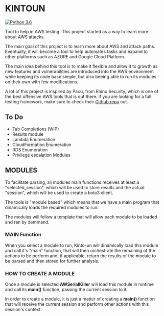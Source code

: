 # KINTOUN

[![Python 3.6](https://img.shields.io/badge/python-3.6-blue.svg)](https://www.python.org/downloads/release/python-360/)

Tool to help in AWS testing. This project started as a way to learn more about AWS attacks.

The main goal of this project is to learn more about AWS and attack paths. Eventually, it will become a tool to help automates tasks and expand to other platforms such as AZURE and Google Cloud Platform.

The main idea behind this tool is to make it flexible and allow it to growth as new features and vulnerabilities are introduced into the AWS environment while keeping its code base simple, but also beeing able to run its modules on their own with few modifications.

A lot of this project is inspired by Pacu, from Rhino Security, which is one of the best offensive AWS tools that is out there. If you are looking for a full testing framework, make sure to check their [Github repo](https://github.com/RhinoSecurityLabs/pacu) out.

## To Do

- Tab Completions (WIP)
- Results module
- Lambda Enumeration
- CloudFormation Enumeration
- RDS Enumeration
- Privilege escalation Modules

## MODULES 

To facilitate parsing, all modules main functions receives at least a "selected_session", which will be used to store results and the actual "session", which will be used to create a boto3 client.

The tools is "module based" which means that we have a main program that dinamically loads the required modules to run.

The modules will follow a template that will allow each module to be loaded and ran by demmand.

### MAIN Function

When you select a module to run, Kinto-un will dinamically load this module and call it's "main" function, that will then orchestrate the remaining of the actions to be perform and, if applicable, return the results of the module to be parsed and then stored for further analysis.

### HOW TO CREATE A MODULE

Once a module is selected **AWSerialKiller** will load this module in runtime and call its **main()** function, passing the current session to it. 

In order to create a module, it is just a matter of creating a **main()** function that will receive the current session and perform other actions with this session's context.
